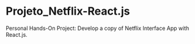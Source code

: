 # Projeto_Netflix-React.js
Personal Hands-On Project: Develop a copy of Netflix Interface App with React.js.
